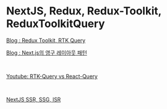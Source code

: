 # NextJS, Redux, Redux-Toolkit, ReduxToolkitQuery

[Blog : Redux Toolkit, RTK Query](https://thewavelet.tistory.com/75)

[Blog : Next.js의 영구 레이아웃 패턴](https://adamwathan.me/2019/10/17/persistent-layout-patterns-in-nextjs/)

<br />

[Youtube: RTK-Query vs React-Query](https://www.youtube.com/watch?v=LDS1ll93P-s)

<br />

[NextJS SSR, SSG, ISR](https://cpro95.tistory.com/492)
